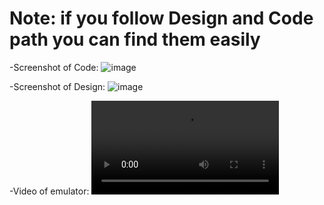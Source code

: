 # Note: if you follow Design and Code path you can find them easily

-Screenshot of Code:
![image](https://user-images.githubusercontent.com/101103934/159054761-08531274-8952-4e5c-b3dc-121f8555e366.png)

-Screenshot of Design:
![image](https://user-images.githubusercontent.com/101103934/159054923-21038a69-7d7d-4246-82b4-20c48ec32793.png)

-Video of emulator:
![video](https://user-images.githubusercontent.com/101103934/159056526-b358ffa0-8fa2-4c29-a944-e36107b60241.mp4)
